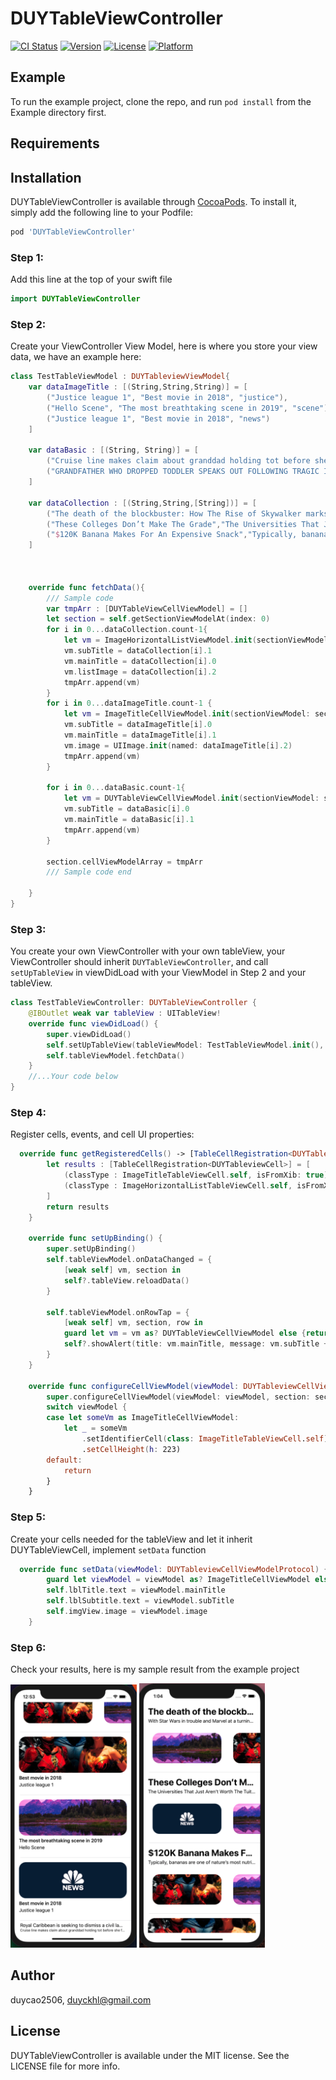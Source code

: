 # DUYTableViewController

[![CI Status](https://img.shields.io/travis/duycao2506/DUYTableViewController.svg?style=flat)](https://travis-ci.org/duycao2506/DUYTableViewController)
[![Version](https://img.shields.io/cocoapods/v/DUYTableViewController.svg?style=flat)](https://cocoapods.org/pods/DUYTableViewController)
[![License](https://img.shields.io/cocoapods/l/DUYTableViewController.svg?style=flat)](https://cocoapods.org/pods/DUYTableViewController)
[![Platform](https://img.shields.io/cocoapods/p/DUYTableViewController.svg?style=flat)](https://cocoapods.org/pods/DUYTableViewController)

## Example

To run the example project, clone the repo, and run `pod install` from the Example directory first.

## Requirements

## Installation

DUYTableViewController is available through [CocoaPods](https://cocoapods.org). To install
it, simply add the following line to your Podfile:

```ruby
pod 'DUYTableViewController'
```

### Step 1:
Add this line at the top of your swift file
```swift
import DUYTableViewController
```
### Step 2:
Create your ViewController View Model, here is where you store your view data, we have an example here: 
```swift
class TestTableViewModel : DUYTableviewViewModel{
    var dataImageTitle : [(String,String,String)] = [
        ("Justice league 1", "Best movie in 2018", "justice"),
        ("Hello Scene", "The most breathtaking scene in 2019", "scene"),
        ("Justice league 1", "Best movie in 2018", "news")
    ]
    
    var dataBasic : [(String, String)] = [
        ("Cruise line makes claim about granddad holding tot before she fell off ship","Royal Caribbean is seeking to dismiss a civil lawsuit filed by the family of Chloe Wiegand, claiming that her grandfather"),
        ("GRANDFATHER WHO DROPPED TODDLER SPEAKS OUT FOLLOWING TRAGIC INCIDENT","An attorney for the Wiegand family said later that month that Anello had held Chloe up to what he believed to be a window, so she could bang on the glass")
    ]
    
    var dataCollection : [(String,String,[String])] = [
        ("The death of the blockbuster: How The Rise of Skywalker marks the end of a cinematic era", "With Star Wars in trouble and Marvel at a turning point, and X-Men, Men in Black and Terminator among the established franchises faltering in 2019, Adam White asks what’s next for the traditional blockbuster", ["scene", "justice"]),
        ("These Colleges Don’t Make The Grade","The Universities That Just Aren’t Worth The Tuition",["news", "scene"]),
        ("$120K Banana Makes For An Expensive Snack","Typically, bananas are one of nature’s most nutritious, delicious, and affordable snacks. At the grocery store",["justice","scene","news"])
    ]
    
    
    
    override func fetchData(){
        /// Sample code
        var tmpArr : [DUYTableViewCellViewModel] = []
        let section = self.getSectionViewModelAt(index: 0)
        for i in 0...dataCollection.count-1{
            let vm = ImageHorizontalListViewModel.init(sectionViewModel: section, tableViewModel: self, section: 0, row: i)
            vm.subTitle = dataCollection[i].1
            vm.mainTitle = dataCollection[i].0
            vm.listImage = dataCollection[i].2
            tmpArr.append(vm)
        }
        for i in 0...dataImageTitle.count-1 {
            let vm = ImageTitleCellViewModel.init(sectionViewModel: section, tableViewModel: self, section: 0, row : i)
            vm.subTitle = dataImageTitle[i].0
            vm.mainTitle = dataImageTitle[i].1
            vm.image = UIImage.init(named: dataImageTitle[i].2)
            tmpArr.append(vm)
        }
        
        for i in 0...dataBasic.count-1{
            let vm = DUYTableViewCellViewModel.init(sectionViewModel: section, tableViewModel: self, section: 0, row : i)
            vm.subTitle = dataBasic[i].0
            vm.mainTitle = dataBasic[i].1
            tmpArr.append(vm)
        }
        
        section.cellViewModelArray = tmpArr
        /// Sample code end
        
    }
}
```


### Step 3:
You create your own ViewController with your own tableView, your ViewController should inherit `DUYTableViewController`, and call `setUpTableView` in viewDidLoad with your ViewModel in Step 2 and your tableView.
```swift
class TestTableViewController: DUYTableViewController {
    @IBOutlet weak var tableView : UITableView!
    override func viewDidLoad() {
        super.viewDidLoad()
        self.setUpTableView(tableViewModel: TestTableViewModel.init(), tableView: self.tableView)
        self.tableViewModel.fetchData()
    }
    //...Your code below
}
```

### Step 4:
Register cells, events, and cell UI properties:
```swift
  override func getRegisteredCells() -> [TableCellRegistration<DUYTableviewCell>] {
        let results : [TableCellRegistration<DUYTableviewCell>] = [
            (classType : ImageTitleTableViewCell.self, isFromXib: true),
            (classType : ImageHorizontalListTableViewCell.self, isFromXib: true)
        ]
        return results
    }
    
    override func setUpBinding() {
        super.setUpBinding()
        self.tableViewModel.onDataChanged = {
            [weak self] vm, section in
            self?.tableView.reloadData()
        }
        
        self.tableViewModel.onRowTap = {
            [weak self] vm, section, row in
            guard let vm = vm as? DUYTableViewCellViewModel else {return}
            self?.showAlert(title: vm.mainTitle, message: vm.subTitle + "\(row)")
        }
    }
    
    override func configureCellViewModel(viewModel: DUYTableviewCellViewModelProtocol, section: Int, row: Int) {
        super.configureCellViewModel(viewModel: viewModel, section: section, row: row)
        switch viewModel {
        case let someVm as ImageTitleCellViewModel:
            let _ = someVm
                .setIdentifierCell(class: ImageTitleTableViewCell.self)
                .setCellHeight(h: 223)
        default:
            return
        }
    }
```

### Step 5:
Create your cells needed for the tableView and let it inherit DUYTableViewCell, implement `setData` function
```swift
  override func setData(viewModel: DUYTableviewCellViewModelProtocol) {
        guard let viewModel = viewModel as? ImageTitleCellViewModel else {return}
        self.lblTitle.text = viewModel.mainTitle
        self.lblSubtitle.text = viewModel.subTitle
        self.imgView.image = viewModel.image
    }
```
### Step 6: 
Check your results, here is my sample result from the example project

<img src="./demo.png" width="40%" height="40%"> <img src="./demo2.png" width="40%" height="40%">

## Author

duycao2506, duyckhl@gmail.com

## License

DUYTableViewController is available under the MIT license. See the LICENSE file for more info.
